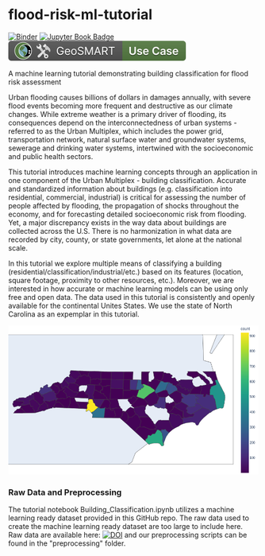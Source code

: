 # flood-risk-ml-tutorial

[![Binder](https://mybinder.org/badge_logo.svg)](https://mybinder.org/v2/gh/geo-smart/flood-risk-ml-tutorial/HEAD?labpath=Building_Classification.ipynb)
[![Jupyter Book Badge](https://jupyterbook.org/badge.svg)](https://narock.github.io/geosmart/book/_build/html/intro.html)
[![GeoSMART Library Badge](./use_case_badge.svg)](https://geo-smart.github.io/usecases)

A machine learning tutorial demonstrating building classification for flood risk assessment

Urban flooding causes billions of dollars in damages annually, with severe flood events becoming more frequent and destructive as our climate changes. While extreme weather is a primary driver of flooding, its consequences depend on the interconnectedness of urban systems - referred to as the Urban Multiplex, which includes the power grid, transportation network, natural surface water and groundwater systems, sewerage and drinking water systems, intertwined with the socioeconomic and public health sectors.

This tutorial introduces machine learning concepts through an application in one component of the Urban Multiplex - building classification. Accurate and standardized information about buildings (e.g. classification into residential, commercial, industrial) is critical for assessing the number of people affected by flooding, the propagation of shocks throughout the economy, and for forecasting detailed socioeconomic risk from flooding. Yet, a major discrepancy exists in the way data about buildings are collected across the U.S. There is no harmonization in what data are recorded by city, county, or state governments, let alone at the national scale.

In this tutorial we explore multiple means of classifying a building (residential/classification/industrial/etc.) based on its features (location, square footage, proximity to other resources, etc.). Moreover, we are interested in how accurate or machine learning models can be using only free and open data. The data used in this tutorial is consistently and openly available for the continental Unites States. We use the state of North Carolina as an expemplar in this tutorial.

<p align="center">
  <img src="nc_residential_flooding_prediction.png"  width="600" height="300">
</p>

### Raw Data and Preprocessing
The tutorial notebook Building_Classification.ipynb utilizes a machine learning ready dataset provided in this GitHub repo. The raw data used to create the machine learning ready dataset are too large to include here. Raw data are available here: [![DOI](https://zenodo.org/badge/DOI/10.5281/zenodo.7696864.svg)](https://doi.org/10.5281/zenodo.7696864) and our preprocessing scripts can be found in the "preprocessing" folder.
